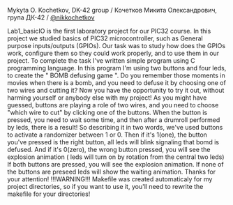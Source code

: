 Mykyta O. Kochetkov, DK-42 group / Кочетков Микита Олександрович, група ДК-42 / [@nikkochetkov](https://github.com/nikkochetkov)

Lab1_basicIO is the first laboratory project for our PIC32 course.
In this project we studied basics of PIC32 microcontroller, such as General purpose inputs/outputs (GPIOs).
Our task was to study how does the GPIOs work, configure them so they could work properly, and to use them in our project.
To complete the task I've written simple program using C programming language.
In this program I'm using two buttons and four leds, to create the " BOMB defusing game ".
Do you remember those moments in movies when there is a bomb, and you need to defuse it by choosing one of two wires and cutting it?
Now you have the opportunity to try it out, without harming yourself or anybody else with my project!
As you might have guessed, buttons are playing a role of two wires, and you need to choose "which wire to cut" by clicking one of the buttons.
When the button is pressed, you need to wait some time, and then after a drumroll performed by leds, there is a result!
So describing it in two words, we've used buttons to activate a randomizer between 1 or 0.
Then if it's 1(one), the button you've pressed is the right button, all leds will blink signaling that bomd is defused.
And if it's 0(zero), the wrong button pressed, you will see the explosion animation ( leds will turn on by rotation from the central two leds)
If both buttons are pressed, you will see the explosion animation.
If none of the buttons are preseed leds will show the waiting animation.
Thanks for your attention!
!!!WARNING!!!
Makefile was created automaticaly for my project directories, so if you want to use it, you'll need to rewrite the makefile for your directories!													